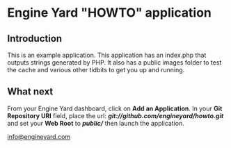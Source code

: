 Engine Yard "HOWTO" application
=============================

Introduction
------------

This is an example application. This application has an index.php that outputs strings generated by PHP. It also has a public images folder to test the cache and various other tidbits to get you up and running.


What next
---------
From your Engine Yard dashboard, click on **Add an Application**. In your **Git Repository URI** field, place the url: ***git://github.com/engineyard/howto.git*** and set your **Web Root**  to ***public/*** then launch the application.


info@engineyard.com
